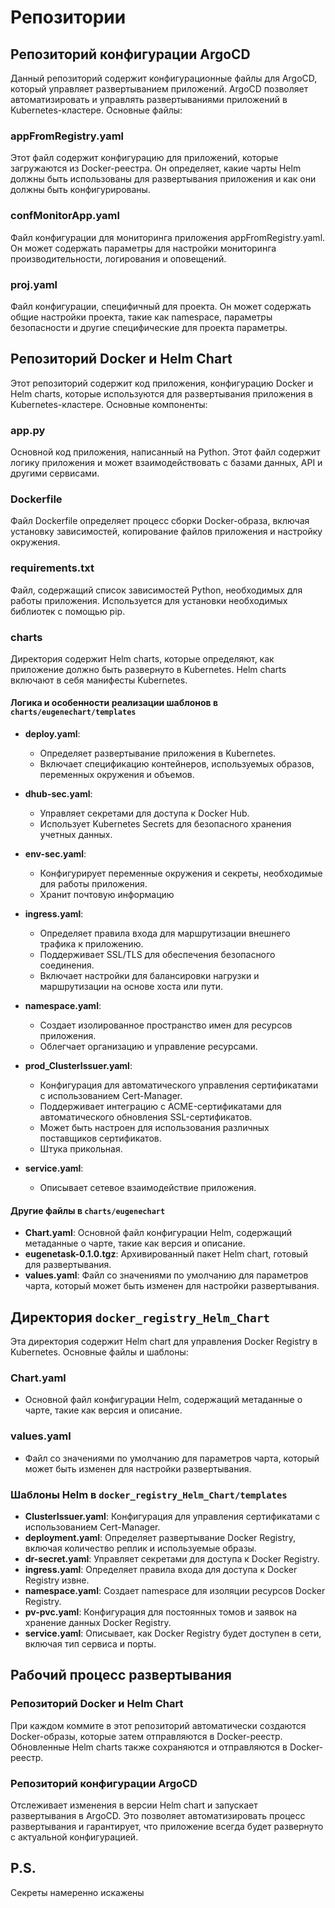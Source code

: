 # Репозитории

## Репозиторий конфигурации ArgoCD

Данный репозиторий содержит конфигурационные файлы для ArgoCD, который управляет развертыванием приложений. ArgoCD позволяет автоматизировать и управлять развертываниями приложений в Kubernetes-кластере. Основные файлы:

### appFromRegistry.yaml

Этот файл содержит конфигурацию для приложений, которые загружаются из Docker-реестра. Он определяет, какие чарты Helm должны быть использованы для развертывания приложения и как они должны быть конфигурированы.

### confMonitorApp.yaml

Файл конфигурации для мониторинга приложения appFromRegistry.yaml. Он может содержать параметры для настройки мониторинга производительности, логирования и оповещений.

### proj.yaml

Файл конфигурации, специфичный для проекта. Он может содержать общие настройки проекта, такие как namespace, параметры безопасности и другие специфические для проекта параметры.

## Репозиторий Docker и Helm Chart

Этот репозиторий содержит код приложения, конфигурацию Docker и Helm charts, которые используются для развертывания приложения в Kubernetes-кластере. Основные компоненты:

### app.py

Основной код приложения, написанный на Python. Этот файл содержит логику приложения и может взаимодействовать с базами данных, API и другими сервисами.

### Dockerfile

Файл Dockerfile определяет процесс сборки Docker-образа, включая установку зависимостей, копирование файлов приложения и настройку окружения.

### requirements.txt

Файл, содержащий список зависимостей Python, необходимых для работы приложения. Используется для установки необходимых библиотек с помощью pip.

### charts

Директория содержит Helm charts, которые определяют, как приложение должно быть развернуто в Kubernetes. Helm charts включают в себя манифесты Kubernetes.

#### Логика и особенности реализации шаблонов в `charts/eugenechart/templates`

- **deploy.yaml**:
  - Определяет развертывание приложения в Kubernetes.
  - Включает спецификацию контейнеров, используемых образов, переменных окружения и объемов.

- **dhub-sec.yaml**:
  - Управляет секретами для доступа к Docker Hub.
  - Использует Kubernetes Secrets для безопасного хранения учетных данных.

- **env-sec.yaml**:
  - Конфигурирует переменные окружения и секреты, необходимые для работы приложения.
  - Хранит почтовую информацию

- **ingress.yaml**:
  - Определяет правила входа для маршрутизации внешнего трафика к приложению.
  - Поддерживает SSL/TLS для обеспечения безопасного соединения.
  - Включает настройки для балансировки нагрузки и маршрутизации на основе хоста или пути.

- **namespace.yaml**:
  - Создает изолированное пространство имен для ресурсов приложения.
  - Облегчает организацию и управление ресурсами.

- **prod_ClusterIssuer.yaml**:
  - Конфигурация для автоматического управления сертификатами с использованием Cert-Manager.
  - Поддерживает интеграцию с ACME-сертификатами для автоматического обновления SSL-сертификатов.
  - Может быть настроен для использования различных поставщиков сертификатов.
  - Штука прикольная.

- **service.yaml**:
  - Описывает сетевое взаимодействие приложения.

#### Другие файлы в `charts/eugenechart`

- **Chart.yaml**: Основной файл конфигурации Helm, содержащий метаданные о чартe, такие как версия и описание.
- **eugenetask-0.1.0.tgz**: Архивированный пакет Helm chart, готовый для развертывания.
- **values.yaml**: Файл со значениями по умолчанию для параметров чартa, который может быть изменен для настройки развертывания.

## Директория `docker_registry_Helm_Chart`

Эта директория содержит Helm chart для управления Docker Registry в Kubernetes. Основные файлы и шаблоны:

### Chart.yaml

- Основной файл конфигурации Helm, содержащий метаданные о чартe, такие как версия и описание.

### values.yaml

- Файл со значениями по умолчанию для параметров чартa, который может быть изменен для настройки развертывания.

### Шаблоны Helm в `docker_registry_Helm_Chart/templates`

- **ClusterIssuer.yaml**: Конфигурация для управления сертификатами с использованием Cert-Manager.
- **deployment.yaml**: Определяет развертывание Docker Registry, включая количество реплик и используемые образы.
- **dr-secret.yaml**: Управляет секретами для доступа к Docker Registry.
- **ingress.yaml**: Определяет правила входа для доступа к Docker Registry извне.
- **namespace.yaml**: Создает namespace для изоляции ресурсов Docker Registry.
- **pv-pvc.yaml**: Конфигурация для постоянных томов и заявок на хранение данных Docker Registry.
- **service.yaml**: Описывает, как Docker Registry будет доступен в сети, включая тип сервиса и порты.

## Рабочий процесс развертывания

### Репозиторий Docker и Helm Chart

При каждом коммите в этот репозиторий автоматически создаются Docker-образы, которые затем отправляются в Docker-реестр. Обновленные Helm charts также сохраняются и отправляются в Docker-реестр.

### Репозиторий конфигурации ArgoCD

Отслеживает изменения в версии Helm chart и запускает развертывания в ArgoCD. Это позволяет автоматизировать процесс развертывания и гарантирует, что приложение всегда будет развернуто с актуальной конфигурацией.

## P.S.
Секреты намеренно искажены